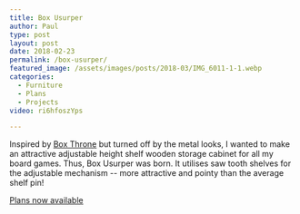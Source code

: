 ```yaml
---
title: Box Usurper
author: Paul
type: post
layout: post
date: 2018-02-23
permalink: /box-usurper/
featured_image: /assets/images/posts/2018-03/IMG_6011-1-1.webp
categories:
  - Furniture
  - Plans
  - Projects
video: ri6hfoszYps

---
```

Inspired by [Box Throne][1] but turned off by the metal looks, I wanted to make an attractive adjustable height shelf wooden storage cabinet for all my board games. Thus, Box Usurper was born. It utilises saw tooth shelves for the adjustable mechanism -- more attractive and pointy than the average shelf pin!

[Plans now available](/product/board-game-storage-cabinet)

 [1]: https://storemyboardgames.com